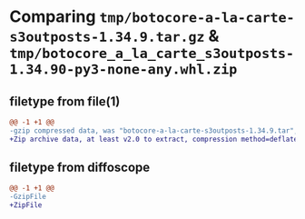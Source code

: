 # Comparing `tmp/botocore-a-la-carte-s3outposts-1.34.9.tar.gz` & `tmp/botocore_a_la_carte_s3outposts-1.34.90-py3-none-any.whl.zip`

## filetype from file(1)

```diff
@@ -1 +1 @@
-gzip compressed data, was "botocore-a-la-carte-s3outposts-1.34.9.tar", last modified: Thu Dec 28 01:07:04 2023, max compression
+Zip archive data, at least v2.0 to extract, compression method=deflate
```

## filetype from diffoscope

```diff
@@ -1 +1 @@
-GzipFile
+ZipFile
```

